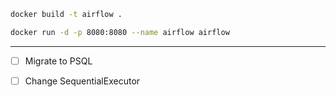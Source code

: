 ```sh
docker build -t airflow .
```

```sh
docker run -d -p 8080:8080 --name airflow airflow
```

---

- [ ] Migrate to PSQL
- [ ] Change SequentialExecutor

